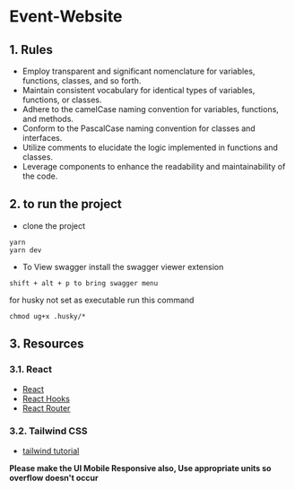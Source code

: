 # Event-Website


## 1. Rules

- Employ transparent and significant nomenclature for variables, functions, classes, and so forth.
- Maintain consistent vocabulary for identical types of variables, functions, or classes.
- Adhere to the camelCase naming convention for variables, functions, and methods.
- Conform to the PascalCase naming convention for classes and interfaces.
- Utilize comments to elucidate the logic implemented in functions and classes.
- Leverage components to enhance the readability and maintainability of the code.




## 2. to run the project

- clone the project

```
yarn
yarn dev
```

- To View swagger install the swagger viewer extension
```
shift + alt + p to bring swagger menu
```

for husky not set as executable run this command


```
chmod ug+x .husky/*
```


## 3. Resources

### 3.1. React
- [React](https://reactjs.org/)
- [React Hooks](https://reactjs.org/docs/hooks-intro.html)
- [React Router](https://reactrouter.com/web/guides/quick-start)

### 3.2. Tailwind CSS

- [tailwind tutorial](https://flexiple.com/css/tailwind-css-cheat-sheet)



__Please make the UI Mobile Responsive also, Use appropriate units so overflow doesn't occur__